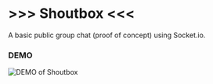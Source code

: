 # >>> Shoutbox <<<
A basic public group chat (proof of concept) using Socket.io.

### DEMO
![DEMO of Shoutbox](/shoutbox.gif?raw=true)